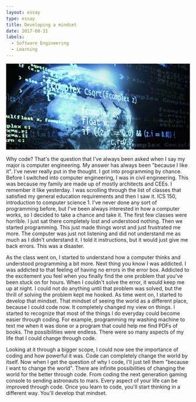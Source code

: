 ```yaml
---
layout: essay
type: essay
title: Developing a mindset
date: 2017-08-31
labels:
  - Software Engineering
  - Learning
---
```


<img class="ui medium center rectangular floated image" src="../images/coding_world.jpg">

Why code? That's the question that I've always been asked when I say my major is computer engineering. My answer has always been "because I like it". I've never really put in the thought. I got into programming by chance. Before I switched into computer engineering, I was in civil engineering. This was because my family are made up of mostly architects and CEEs. I remember it like yesterday. I was scrolling through the list of classes that satisfied my general education requirements and then I saw it. ICS 150, introduction to computer science 1. I've never done any sort of programming before, but I've been always interested in how a computer works, so I decided to take a chance and take it. The first few classes were horrible. I just sat there completely lost and understood nothing. Then we started programming. This just made things worst and just frustrated me more. The computer was just not listening and did not understand me as much as I didn't understand it. I told it instructions, but it would just give me back errors. This was a disaster. 

As the class went on, I started to understand how a computer thinks and understood programming a bit more. Next thing you know I was addicted. I was addicted to that feeling of having no errors in the error box. Addicted to the excitement you feel when you finally find the one problem that you've been stuck on for hours. When I couldn't solve the error, it would keep me up at night. I could not do anything until that problem was solved, but the thrill of solving the problem kept me hooked. As time went on, I started to develop that mindset. That mindset of seeing the world as a different place, because I could code now. It completely changed my view on things. I started to recognize that most of the things I do everyday could become easier through coding. For example, programming my washing machine to text me when it was done or a program that could help me find PDFs of books. The possibilities were endless. There were so many aspects of my life that I could change through code. 

Looking at it through a bigger scope, I could now see the importance of coding and how powerful it was. Code can completely change the world by itself. Now when I get the question of why I code, I'll just tell them "because I want to change the world". There are infinite possibilities of changing the world for the better through code. From coding the next generation gaming console to sending astronauts to mars. Every aspect of your life can be improved through code. Once you learn to code, you'll start thinking in a different way. You'll develop that mindset.  
